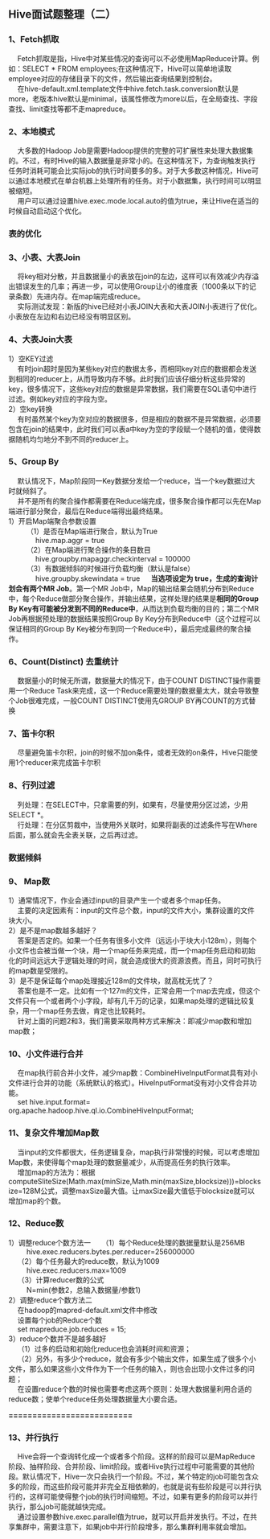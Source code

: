 ## Hive面试题整理（二）  

### 1、Fetch抓取  
&emsp; Fetch抓取是指，Hive中对某些情况的查询可以不必使用MapReduce计算。例如：SELECT * FROM employees;在这种情况下，Hive可以简单地读取employee对应的存储目录下的文件，然后输出查询结果到控制台。   
&emsp; 在hive-default.xml.template文件中hive.fetch.task.conversion默认是more，老版本hive默认是minimal，该属性修改为more以后，在全局查找、字段查找、limit查找等都不走mapreduce。  

### 2、本地模式  
&emsp; 大多数的Hadoop Job是需要Hadoop提供的完整的可扩展性来处理大数据集的。不过，有时Hive的输入数据量是非常小的。在这种情况下，为查询触发执行任务时消耗可能会比实际job的执行时间要多的多。对于大多数这种情况，Hive可以通过本地模式在单台机器上处理所有的任务。对于小数据集，执行时间可以明显被缩短。  
&emsp; 用户可以通过设置hive.exec.mode.local.auto的值为true，来让Hive在适当的时候自动启动这个优化。  

### **表的优化**  
### 3、小表、大表Join  
&emsp; 将key相对分散，并且数据量小的表放在join的左边，这样可以有效减少内存溢出错误发生的几率；再进一步，可以使用Group让小的维度表（1000条以下的记录条数）先进内存。在map端完成reduce。  
&emsp; 实际测试发现：新版的hive已经对小表JOIN大表和大表JOIN小表进行了优化。小表放在左边和右边已经没有明显区别。  

### 4、大表Join大表  
1）空KEY过滤  
&emsp; 有时join超时是因为某些key对应的数据太多，而相同key对应的数据都会发送到相同的reducer上，从而导致内存不够。此时我们应该仔细分析这些异常的key，很多情况下，这些key对应的数据是异常数据，我们需要在SQL语句中进行过滤。例如key对应的字段为空。  
2）空key转换  
&emsp; 有时虽然某个key为空对应的数据很多，但是相应的数据不是异常数据，必须要包含在join的结果中，此时我们可以表a中key为空的字段赋一个随机的值，使得数据随机均匀地分不到不同的reducer上。  

### 5、Group By  
&emsp; 默认情况下，Map阶段同一Key数据分发给一个reduce，当一个key数据过大时就倾斜了。  
&emsp; 并不是所有的聚合操作都需要在Reduce端完成，很多聚合操作都可以先在Map端进行部分聚合，最后在Reduce端得出最终结果。  
1）开启Map端聚合参数设置  
&emsp; &emsp; （1）是否在Map端进行聚合，默认为True  
&emsp; &emsp; &emsp; hive.map.aggr = true  
&emsp; &emsp; （2）在Map端进行聚合操作的条目数目     
&emsp; &emsp; &emsp; hive.groupby.mapaggr.checkinterval = 100000  
&emsp; &emsp; （3）有数据倾斜的时候进行负载均衡（默认是false）     
&emsp; &emsp; &emsp; hive.groupby.skewindata = true
&emsp; **当选项设定为 true，生成的查询计划会有两个MR Job**。第一个MR Job中，Map的输出结果会随机分布到Reduce中，每个Reduce做部分聚合操作，并输出结果，这样处理的结果是**相同的Group By Key有可能被分发到不同的Reduce中**，从而达到负载均衡的目的；第二个MR Job再根据预处理的数据结果按照Group By Key分布到Reduce中（这个过程可以保证相同的Group By Key被分布到同一个Reduce中），最后完成最终的聚合操作。  

### 6、Count(Distinct) 去重统计  
&emsp; 数据量小的时候无所谓，数据量大的情况下，由于COUNT DISTINCT操作需要用一个Reduce Task来完成，这一个Reduce需要处理的数据量太大，就会导致整个Job很难完成，一般COUNT DISTINCT使用先GROUP BY再COUNT的方式替换  

### 7、笛卡尔积  
&emsp; 尽量避免笛卡尔积，join的时候不加on条件，或者无效的on条件，Hive只能使用1个reducer来完成笛卡尔积  

### 8、行列过滤  
&emsp; 列处理：在SELECT中，只拿需要的列，如果有，尽量使用分区过滤，少用SELECT *。  
&emsp; 行处理：在分区剪裁中，当使用外关联时，如果将副表的过滤条件写在Where后面，那么就会先全表关联，之后再过滤。  

### **数据倾斜**  
### 9、 Map数  
1）通常情况下，作业会通过input的目录产生一个或者多个map任务。  
&emsp; 主要的决定因素有：input的文件总个数，input的文件大小，集群设置的文件块大小。  
2）是不是map数越多越好？  
&emsp; 答案是否定的。如果一个任务有很多小文件（远远小于块大小128m），则每个小文件也会被当做一个块，用一个map任务来完成，而一个map任务启动和初始化的时间远远大于逻辑处理的时间，就会造成很大的资源浪费。而且，同时可执行的map数是受限的。  
3）是不是保证每个map处理接近128m的文件块，就高枕无忧了？  
&emsp; 答案也是不一定。比如有一个127m的文件，正常会用一个map去完成，但这个文件只有一个或者两个小字段，却有几千万的记录，如果map处理的逻辑比较复杂，用一个map任务去做，肯定也比较耗时。  
&emsp; 针对上面的问题2和3，我们需要采取两种方式来解决：即减少map数和增加map数；  

### 10、小文件进行合并  
&emsp; 在map执行前合并小文件，减少map数：CombineHiveInputFormat具有对小文件进行合并的功能（系统默认的格式）。HiveInputFormat没有对小文件合并功能。  
&emsp; set hive.input.format= org.apache.hadoop.hive.ql.io.CombineHiveInputFormat;  

### 11、复杂文件增加Map数  
&emsp; 当input的文件都很大，任务逻辑复杂，map执行非常慢的时候，可以考虑增加Map数，来使得每个map处理的数据量减少，从而提高任务的执行效率。  
&emsp; 增加map的方法为：根据computeSliteSize(Math.max(minSize,Math.min(maxSize,blocksize)))=blocksize=128M公式，调整maxSize最大值。让maxSize最大值低于blocksize就可以增加map的个数。  

### 12、Reduce数  
1）调整reduce个数方法一 
&emsp; （1）每个Reduce处理的数据量默认是256MB  
&emsp; &emsp; hive.exec.reducers.bytes.per.reducer=256000000  
&emsp; （2）每个任务最大的reduce数，默认为1009  
&emsp; &emsp; hive.exec.reducers.max=1009  
&emsp; （3）计算reducer数的公式  
&emsp; &emsp; N=min(参数2，总输入数据量/参数1)  
2）调整reduce个数方法二  
&emsp; 在hadoop的mapred-default.xml文件中修改  
&emsp; 设置每个job的Reduce个数  
&emsp; set mapreduce.job.reduces = 15;  
3）reduce个数并不是越多越好  
&emsp; （1）过多的启动和初始化reduce也会消耗时间和资源；  
&emsp; （2）另外，有多少个reduce，就会有多少个输出文件，如果生成了很多个小文件，那么如果这些小文件作为下一个任务的输入，则也会出现小文件过多的问题；   
&emsp; 在设置reduce个数的时候也需要考虑这两个原则：处理大数据量利用合适的reduce数；使单个reduce任务处理数据量大小要合适。  

**==========================**  

### 13、并行执行  
&emsp; Hive会将一个查询转化成一个或者多个阶段。这样的阶段可以是MapReduce阶段、抽样阶段、合并阶段、limit阶段。或者Hive执行过程中可能需要的其他阶段。默认情况下，Hive一次只会执行一个阶段。不过，某个特定的job可能包含众多的阶段，而这些阶段可能并非完全互相依赖的，也就是说有些阶段是可以并行执行的，这样可能使得整个job的执行时间缩短。不过，如果有更多的阶段可以并行执行，那么job可能就越快完成。  
&emsp; 通过设置参数hive.exec.parallel值为true，就可以开启并发执行。不过，在共享集群中，需要注意下，如果job中并行阶段增多，那么集群利用率就会增加。  





